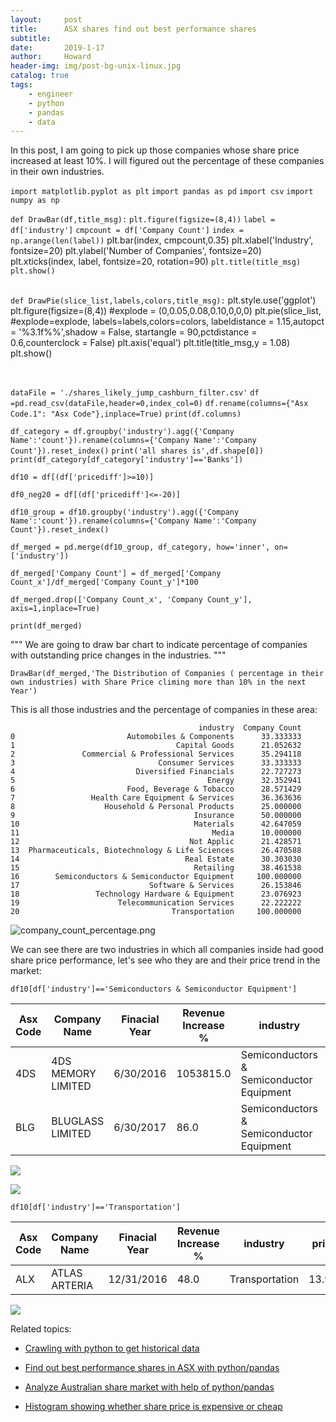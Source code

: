 ```yaml
---
layout:     post
title:      ASX shares find out best performance shares
subtitle:   
date:       2019-1-17
author:     Howard
header-img: img/post-bg-unix-linux.jpg
catalog: true
tags:
    - engineer
    - python
    - pandas
    - data
---
```


In this post, I am going to pick up those companies whose share price increased at least 10%. I will figured out the percentage of these companies in their own industries. 

`import matplotlib.pyplot as plt`
`import pandas as pd`
`import csv`
`import numpy as np`

`def DrawBar(df,title_msg):`
    `plt.figure(figsize=(8,4))`
    `label = df['industry']`
    `cmpcount = df['Company Count']`
    `index = np.arange(len(label))`
    plt.bar(index, cmpcount,0.35)
    plt.xlabel('Industry', fontsize=20)
    plt.ylabel('Number of Companies', fontsize=20)
    plt.xticks(index, label, fontsize=20, rotation=90)
    `plt.title(title_msg)`
    `plt.show()`
    
​    
`def DrawPie(slice_list,labels,colors,title_msg):`
    plt.style.use('ggplot')
    plt.figure(figsize=(8,4))
    #explode = (0,0.05,0.08,0.10,0,0,0)
    plt.pie(slice_list,
        #explode=explode,
        labels=labels,colors=colors,
        labeldistance = 1.15,autopct = '%3.1f%%',shadow = False,
        startangle = 90,pctdistance = 0.6,counterclock = False)
    plt.axis('equal')
    plt.title(title_msg,y = 1.08)
    plt.show()


​    

`dataFile = './shares_likely_jump_cashburn_filter.csv'`
`df =pd.read_csv(dataFile,header=0,index_col=0)`
`df.rename(columns={"Asx Code.1": "Asx Code"},inplace=True)`
`print(df.columns)`

`df_category = df.groupby('industry').agg({'Company Name':'count'}).rename(columns={'Company Name':'Company Count'}).reset_index()`
`print('all shares is',df.shape[0])`
`print(df_category[df_category['industry']=='Banks'])`

`df10 = df[(df['pricediff']>=10)]`

`df0_neg20 = df[(df['pricediff']<=-20)]`

`df10_group = df10.groupby('industry').agg({'Company Name':'count'}).rename(columns={'Company Name':'Company Count'}).reset_index()`


`df_merged = pd.merge(df10_group, df_category, how='inner', on=['industry'])`

`df_merged['Company Count'] = df_merged['Company Count_x']/df_merged['Company Count_y']*100`

`df_merged.drop(['Company Count_x', 'Company Count_y'], axis=1,inplace=True)`

`print(df_merged)`


"""
We are going to draw bar chart to indicate  percentage of companies with outstanding price changes in the industries.
"""

`DrawBar(df_merged,'The Distribution of Companies ( percentage in their own industries) with Share Price climing more than 10% in the next Year')`



This is all those industries and the percentage of companies in these area:

```
                                          industry  Company Count
0                         Automobiles & Components      33.333333
1                                    Capital Goods      21.052632
2               Commercial & Professional Services      35.294118
3                                Consumer Services      33.333333
4                           Diversified Financials      22.727273
5                                           Energy      32.352941
6                         Food, Beverage & Tobacco      28.571429
7                 Health Care Equipment & Services      36.363636
8                    Household & Personal Products      25.000000
9                                        Insurance      50.000000
10                                       Materials      42.647059
11                                           Media      10.000000
12                                      Not Applic      21.428571
13  Pharmaceuticals, Biotechnology & Life Sciences      26.470588
14                                     Real Estate      30.303030
15                                       Retailing      38.461538
16        Semiconductors & Semiconductor Equipment     100.000000
17                             Software & Services      26.153846
18                 Technology Hardware & Equipment      23.076923
19                      Telecommunication Services      22.222222
20                                  Transportation     100.000000
```



![company_count_percentage.png](https://cdn.steemitimages.com/DQmd5VDZoCww7QSt132icNth3o6WMYSD4gXbQTFDW8yEf2i/company_count_percentage.png)





We can see there are two industries in which all companies inside had good share price performance, let's see who they are and their price trend in the market:

`df10[df['industry']=='Semiconductors & Semiconductor Equipment']`

| Asx Code | Company Name       | Finacial Year | Revenue Increase % | industry                                 | pricediff |
| -------- | ------------------ | ------------- | ------------------ | ---------------------------------------- | --------- |
| 4DS      | 4DS MEMORY LIMITED | 6/30/2016     | 1053815.0          | Semiconductors & Semiconductor Equipment | 13.725100 |
| BLG      | BLUGLASS LIMITED   | 6/30/2017     | 86.0               | Semiconductors & Semiconductor Equipment | 24.898013 |

![](https://cdn.steemitimages.com/DQmZdk1qHeqzFWuLzbU2cDs9ZPgCrLNYoYqEXZtL1UaqqiT/image.png)

![](https://cdn.steemitimages.com/DQmaLCRCtRmPUDf2ePU64aRJ9e57FdnS6FJqLVxnYtTLxms/image.png)


`df10[df['industry']=='Transportation']`

| Asx Code | Company Name  | Finacial Year | Revenue Increase % | industry       | pricediff |
| -------- | ------------- | ------------- | ------------------ | -------------- | --------- |
| ALX      | ATLAS ARTERIA | 12/31/2016    | 48.0               | Transportation | 13.94639  |


![](https://cdn.steemitimages.com/DQmeMYAj1ke3RtiWWBCHUW1UB1z8DKMwuov86Ec2uBrdBik/image.png)




Related topics:


- [Crawling with python to get historical data](http://engineerman.club/2018/01/22/get-historical-data-with-python/)


- [Find out best performance shares in ASX with python/pandas](http://engineerman.club/2018/01/17/ASX-shares-find-out-best-performance-shares/)

- [Analyze Australian share market with help of python/pandas](http://engineerman.club/2018/01/16/using-financial-data-to-analyze-Australian-share-market-with-help-of-python/)

- [Histogram showing whether share price is expensive or cheap](http://engineerman.club/2017/12/18/histogram-showing-whether/)